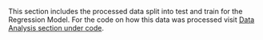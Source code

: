 This section includes the processed data split into test and train for the Regression Model. For the code on how this data was processed visit [Data Analysis section under code](/code/data_analysis).